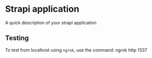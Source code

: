 # Strapi application

A quick description of your strapi application

## Testing
To test from localhost using `ngrok`, use the command:
ngrok http 1337
